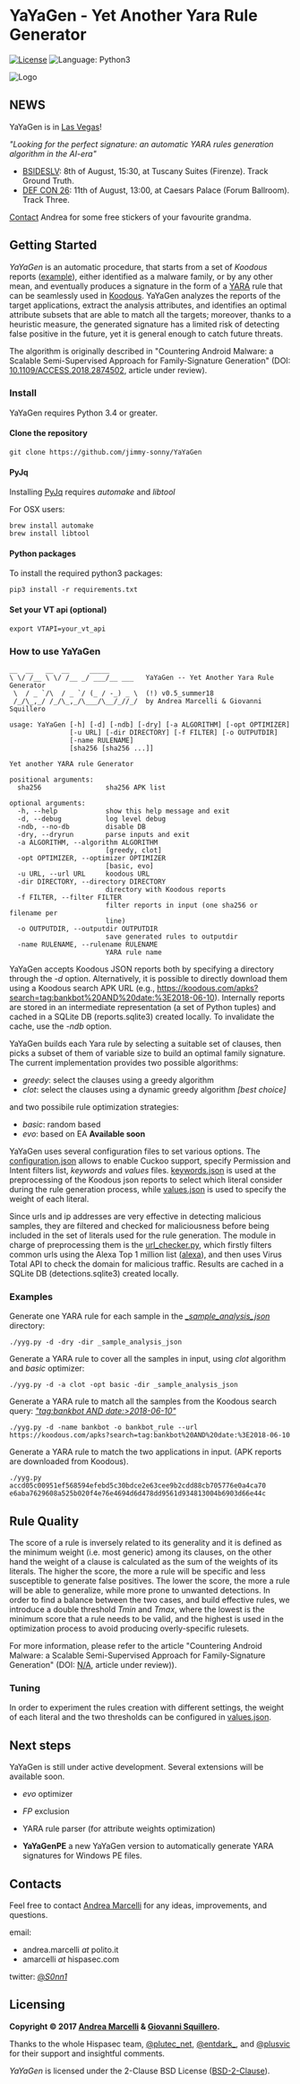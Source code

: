 # YaYaGen - Yet Another Yara Rule Generator

[![License](https://img.shields.io/badge/License-BSD%202--Clause-orange.svg)](https://opensource.org/licenses/BSD-2-Clause)
![Language: Python3](https://img.shields.io/badge/language-python3-blue.svg)

![Logo](yayagen_small.png)

## NEWS

YaYaGen is in [Las Vegas](https://jimmy-sonny.github.io/LasVegas18/)!

*"Looking for the perfect signature: an automatic YARA rules generation algorithm in the AI-era"*
* [BSIDESLV](https://www.bsideslv.org/schedule/): 8th of August, 15:30, at Tuscany Suites (Firenze). Track Ground Truth.
* [DEF CON 26](https://www.defcon.org/html/defcon-26/dc-26-speakers.html#Marcelli): 11th of August, 13:00, at Caesars Palace (Forum Ballroom). Track Three.

[Contact](https://twitter.com/_S0nn1_) Andrea for some free stickers of your favourite grandma.

## Getting Started

*YaYaGen* is an automatic procedure, that starts from a set of *Koodous* reports ([example](_sample_analysis_json/0001eaa3e2045867d857e6b7c837f3476fb1f659fbe4eda9b1f25af15b132475.json)), either identified as a malware family, or by any other mean, and eventually produces a signature in the form of a [YARA](https://virustotal.github.io/yara/) rule that can be seamlessly used in [Koodous](https://koodous.com/). YaYaGen analyzes the reports of the target applications, extract the analysis attributes, and identifies an optimal attribute subsets that are able to match all the targets; moreover, thanks to a heuristic measure, the generated signature has a limited risk of detecting false positive in the future, yet it is general enough to catch future threats.

The algorithm is originally described in "Countering Android Malware: a Scalable Semi-Supervised Approach for Family-Signature Generation" (DOI: [10.1109/ACCESS.2018.2874502](https://ieeexplore.ieee.org/document/8485352), article under review).

### Install

YaYaGen requires Python 3.4 or greater.

#### Clone the repository
```
git clone https://github.com/jimmy-sonny/YaYaGen
```

#### PyJq 
Installing [PyJq](https://pypi.python.org/pypi/pyjq) requires *automake* and *libtool*

For OSX users:
```
brew install automake
brew install libtool
```

#### Python packages

To install the required python3 packages:
```
pip3 install -r requirements.txt
```

#### Set your VT api (optional)

```
export VTAPI=your_vt_api
```

### How to use YaYaGen

```
__  __   __  __     _____
\ \/ /__ \ \/ /__ _/ ___/__ ___   YaYaGen -- Yet Another Yara Rule Generator
 \  / _ `/\  / _ `/ (_ / -_) _ \  (!) v0.5_summer18
 /_/\_,_/ /_/\_,_/\___/\__/_//_/  by Andrea Marcelli & Giovanni Squillero

usage: YaYaGen [-h] [-d] [-ndb] [-dry] [-a ALGORITHM] [-opt OPTIMIZER]
               [-u URL] [-dir DIRECTORY] [-f FILTER] [-o OUTPUTDIR]
               [-name RULENAME]
               [sha256 [sha256 ...]]

Yet another YARA rule Generator

positional arguments:
  sha256                sha256 APK list

optional arguments:
  -h, --help            show this help message and exit
  -d, --debug           log level debug
  -ndb, --no-db         disable DB
  -dry, --dryrun        parse inputs and exit
  -a ALGORITHM, --algorithm ALGORITHM
                        [greedy, clot]
  -opt OPTIMIZER, --optimizer OPTIMIZER
                        [basic, evo]
  -u URL, --url URL     koodous URL
  -dir DIRECTORY, --directory DIRECTORY
                        directory with Koodous reports
  -f FILTER, --filter FILTER
                        filter reports in input (one sha256 or filename per
                        line)
  -o OUTPUTDIR, --outputdir OUTPUTDIR
                        save generated rules to outputdir
  -name RULENAME, --rulename RULENAME
                        YARA rule name
```

YaYaGen accepts Koodous JSON reports both by specifying a directory through the *-d* option. Alternatively, it is possible to directly download them using a Koodous search APK URL (e.g., https://koodous.com/apks?search=tag:bankbot%20AND%20date:%3E2018-06-10). Internally reports are stored in an intermediate representation (a set of Python tuples) and cached in a SQLite DB (reports.sqlite3) created locally. To invalidate the cache, use the *-ndb* option.

YaYaGen builds each Yara rule by selecting a suitable set of clauses, then picks a subset of them of variable size to build an optimal family signature.
The current implementation provides two possible algorithms:
* *greedy*: select the clauses using a greedy algorithm
* *clot*: select the clauses using a dynamic greedy algorithm *[best choice]*

and two possibile rule optimization strategies:
* *basic*: random based
* *evo*: based on EA **Available soon**

YaYaGen uses several configuration files to set various options. The [configuration.json](_config/configuration.json) allows to enable Cuckoo support, specify Permission and Intent filters list, *keywords* and *values* files. [keywords.json](_config/keywords.json) is used at the preprocessing of the Koodous json reports to select which literal consider during the rule generation process, while [values.json](_config/values.json) is used to specify the weight of each literal.

Since urls and ip addresses are very effective in detecting malicious samples, they are filtered and checked for maliciousness before being included in the set of literals used for the rule generation. The module in charge of preprocessing them is the [url_checker.py](yayagen/url_checker.py), which firstly filters common urls using the Alexa Top 1 million list ([alexa](_top_domains/top-1m.csv)), and then uses Virus Total API to check the domain for malicious traffic. Results are cached in a SQLite DB (detections.sqlite3) created locally.


### Examples

Generate one YARA rule for each sample in the *[_sample_analysis_json](_sample_analysis_json)* directory:
```
./yyg.py -d -dry -dir _sample_analysis_json
```


Generate a YARA rule to cover all the samples in input, using *clot* algorithm and *basic* optimizer:
```
./yyg.py -d -a clot -opt basic -dir _sample_analysis_json
```


Generate a YARA rule to match all the samples from the Koodous search query: [*"tag:bankbot AND date:>2018-06-10"*](https://koodous.com/apks?search=tag:bankbot%20AND%20date:%3E2018-06-10)
```
./yyg.py -d -name bankbot -o bankbot_rule --url https://koodous.com/apks?search=tag:bankbot%20AND%20date:%3E2018-06-10
```


Generate a YARA rule to match the two applications in input. (APK reports are downloaded from Koodous).
```
./yyg.py accd05c00951ef568594efebd5c30bdce2e63cee9b2cdd88cb705776e0a4ca70 e6aba7629608a525b020f4e76e4694d6d478dd9561d934813004b6903d66e44c
```

## Rule Quality

The score of a rule is inversely related to its generality and it is defined as the minimum weight (i.e. most generic) among its clauses, on the other hand the weight of a clause is calculated as the sum of the weights of its literals. The higher the score, the more a rule will be specific and less susceptible to generate false positives. The lower the score, the more a rule will be able to generalize, while more prone to unwanted detections. In order to find a balance between the two cases, and build effective rules, we introduce a double threshold *Tmin* and *Tmax*, where the lowest is the minimum score that a rule needs to be valid, and the highest is used in the optimization process to avoid producing overly-specific rulesets.

For more information, please refer to the article "Countering Android Malware: a Scalable Semi-Supervised Approach for Family-Signature Generation" (DOI: [N/A](), article under review)).


### Tuning

In order to experiment the rules creation with different settings, the weight of each literal and the two thresholds can be configured in [values.json](_config/values.json).


## Next steps

YaYaGen is still under active development. Several extensions will be available soon.

* *evo* optimizer
* *FP* exclusion
* YARA rule parser (for attribute weights optimization)

* **YaYaGenPE** a new YaYaGen version to automatically generate YARA signatures for Windows PE files.


## Contacts

Feel free to contact [Andrea Marcelli](https://jimmy-sonny.github.io/) for any ideas, improvements, and questions.

email:
* andrea.marcelli *at* polito.it
* amarcelli *at* hispasec.com

twitter: [@_S0nn1_](https://twitter.com/_S0nn1_)


## Licensing

**Copyright © 2017 [Andrea Marcelli](https://jimmy-sonny.github.io/) & [Giovanni Squillero](http://staff.polito.it/giovanni.squillero/).**

Thanks to the whole Hispasec team, [@plutec_net](https://twitter.com/plutec_net), [@entdark_](https://twitter.com/entdark_?lang=es), and [@plusvic](https://twitter.com/plusvic?lang=es) for their support and insightful comments.

*YaYaGen* is licensed under the 2-Clause BSD License ([BSD-2-Clause](https://opensource.org/licenses/BSD-2-Clause)).
